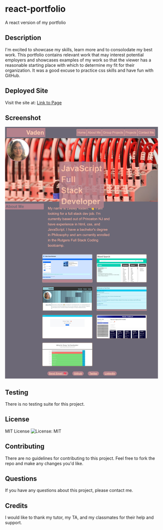 # react-portfolio

A react version of my portfolio

## Description

I'm excited to showcase my skills, learn more and to consolodate my best work. This portfolio contains relevant work that may interest potential employers and showcases examples of my work so that the viewer has a reasonable starting place with which to determine my fit for their organization. It was a good excuse to practice css skills and have fun with GitHub.

## Deployed Site
Visit the site at:
[Link to Page](https://lesley-byte.github.io/react-portfolio/)

## Screenshot

![Screenshot](./react-portfolio/assets/images/screenshot.png)

## Testing
There is no testing suite for this project.
## License
MIT License
![License: MIT](https://img.shields.io/badge/License-MIT-yellow.svg)
## Contributing

There are no guidelines for contributing to this project. Feel free to fork the repo and make any changes you'd like.
## Questions
If you have any questions about this project, please contact me.

## Credits
I would like to thank my tutor, my TA, and my classmates for their help and support.